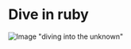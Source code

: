 # Dive in ruby
![Image "diving into the unknown"](https://github.com/JARVIS-VOVA/dive-in-js/blob/master/diving_into_the_unknown.jpg)
